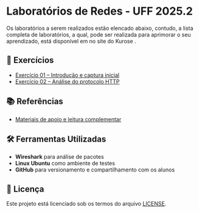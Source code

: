 # Laboratórios de Redes - UFF 2025.2

Os laboratórios a serem realizados estão elencado abaixo, contudo, a lista completa de laboratórios, a qual, pode ser realizada para aprimorar o seu aprendizado, está disponível em no site do Kurose .

## 🧪 Exercícios

- [Exercício 01 – Introdução e captura inicial](./exercicio01-inicio/README.md)
- [Exercício 02 – Análise do protocolo HTTP](./exercicio02-http/README.md)

## 📚 Referências

- [Materiais de apoio e leitura complementar](./referencias/materias-suporte.md)

## 🛠️ Ferramentas Utilizadas

- **Wireshark** para análise de pacotes
- **Linux Ubuntu** como ambiente de testes
- **GitHub** para versionamento e compartilhamento com os alunos

## 📄 Licença

Este projeto está licenciado sob os termos do arquivo [LICENSE](./LICENSE).
